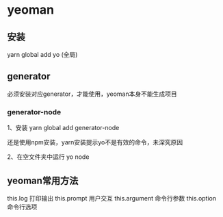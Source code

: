 # yeoman

## 安装

yarn global add yo (全局)

## generator

必须安装对应generator，才能使用，yeoman本身不能生成项目

### generator-node

1、安装 yarn global add generator-node

还是使用npm安装，yarn安装提示yo不是有效的命令，未深究原因

2、在空文件夹中运行 yo node

## yeoman常用方法

this.log 打印输出
this.prompt 用户交互
this.argument 命令行参数
this.option 命令行选项
